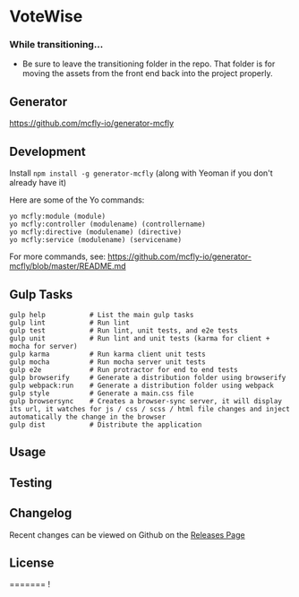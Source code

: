 # VoteWise

### While transitioning...
- Be sure to leave the transitioning folder in the repo. That folder is for moving the assets from the front end back into the project properly.

## Generator
https://github.com/mcfly-io/generator-mcfly

## Development
Install ``` npm install -g generator-mcfly ``` (along with Yeoman if you don't already have it)

Here are some of the Yo commands:
```
yo mcfly:module (module)
yo mcfly:controller (modulename) (controllername)
yo mcfly:directive (modulename) (directive)
yo mcfly:service (modulename) (servicename)
```

For more commands, see:
https://github.com/mcfly-io/generator-mcfly/blob/master/README.md

## Gulp Tasks
```
gulp help           # List the main gulp tasks
gulp lint           # Run lint
gulp test           # Run lint, unit tests, and e2e tests
gulp unit           # Run lint and unit tests (karma for client + mocha for server)
gulp karma          # Run karma client unit tests
gulp mocha          # Run mocha server unit tests
gulp e2e            # Run protractor for end to end tests
gulp browserify     # Generate a distribution folder using browserify
gulp webpack:run    # Generate a distribution folder using webpack
gulp style          # Generate a main.css file
gulp browsersync    # Creates a browser-sync server, it will display its url, it watches for js / css / scss / html file changes and inject automatically the change in the browser
gulp dist           # Distribute the application
```

## Usage


## Testing


## Changelog

Recent changes can be viewed on Github on the [Releases Page](https://github.com/spencersnygg/votewise/releases)

## License
=======
!
